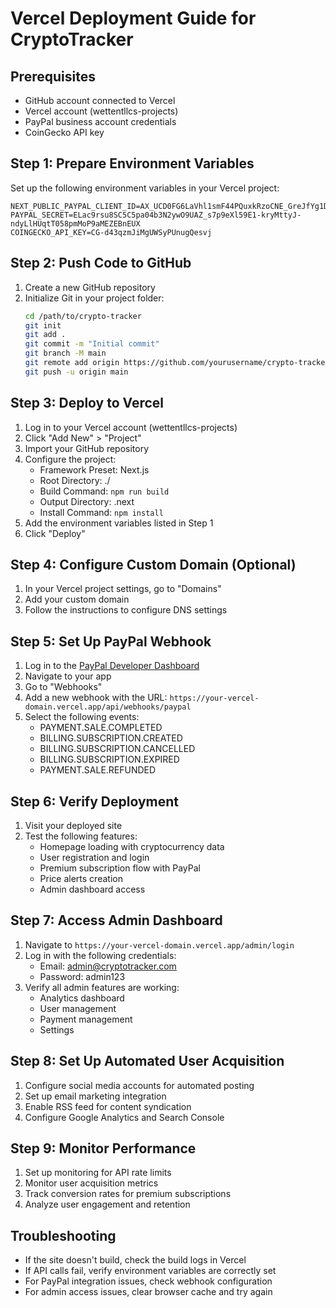 # Vercel Deployment Guide for CryptoTracker

## Prerequisites
- GitHub account connected to Vercel
- Vercel account (wettentllcs-projects)
- PayPal business account credentials
- CoinGecko API key

## Step 1: Prepare Environment Variables
Set up the following environment variables in your Vercel project:

```
NEXT_PUBLIC_PAYPAL_CLIENT_ID=AX_UCD0FG6LaVhl1smF44PQuxkRzoCNE_GreJfYg1DHycaE_IDKHrCJEhfcDWlK5sdVX44E8yBWnFns5
PAYPAL_SECRET=ELac9rsu8SC5C5pa04b3N2ywO9UAZ_s7p9eXl59E1-kryMttyJ-ndyLlHUqtT058pmMoP9aMEZEBnEUX
COINGECKO_API_KEY=CG-d43qzmJiMgUWSyPUnugQesvj
```

## Step 2: Push Code to GitHub
1. Create a new GitHub repository
2. Initialize Git in your project folder:
   ```bash
   cd /path/to/crypto-tracker
   git init
   git add .
   git commit -m "Initial commit"
   git branch -M main
   git remote add origin https://github.com/yourusername/crypto-tracker.git
   git push -u origin main
   ```

## Step 3: Deploy to Vercel
1. Log in to your Vercel account (wettentllcs-projects)
2. Click "Add New" > "Project"
3. Import your GitHub repository
4. Configure the project:
   - Framework Preset: Next.js
   - Root Directory: ./
   - Build Command: `npm run build`
   - Output Directory: .next
   - Install Command: `npm install`
5. Add the environment variables listed in Step 1
6. Click "Deploy"

## Step 4: Configure Custom Domain (Optional)
1. In your Vercel project settings, go to "Domains"
2. Add your custom domain
3. Follow the instructions to configure DNS settings

## Step 5: Set Up PayPal Webhook
1. Log in to the [PayPal Developer Dashboard](https://developer.paypal.com/dashboard/)
2. Navigate to your app
3. Go to "Webhooks"
4. Add a new webhook with the URL: `https://your-vercel-domain.vercel.app/api/webhooks/paypal`
5. Select the following events:
   - PAYMENT.SALE.COMPLETED
   - BILLING.SUBSCRIPTION.CREATED
   - BILLING.SUBSCRIPTION.CANCELLED
   - BILLING.SUBSCRIPTION.EXPIRED
   - PAYMENT.SALE.REFUNDED

## Step 6: Verify Deployment
1. Visit your deployed site
2. Test the following features:
   - Homepage loading with cryptocurrency data
   - User registration and login
   - Premium subscription flow with PayPal
   - Price alerts creation
   - Admin dashboard access

## Step 7: Access Admin Dashboard
1. Navigate to `https://your-vercel-domain.vercel.app/admin/login`
2. Log in with the following credentials:
   - Email: admin@cryptotracker.com
   - Password: admin123
3. Verify all admin features are working:
   - Analytics dashboard
   - User management
   - Payment management
   - Settings

## Step 8: Set Up Automated User Acquisition
1. Configure social media accounts for automated posting
2. Set up email marketing integration
3. Enable RSS feed for content syndication
4. Configure Google Analytics and Search Console

## Step 9: Monitor Performance
1. Set up monitoring for API rate limits
2. Monitor user acquisition metrics
3. Track conversion rates for premium subscriptions
4. Analyze user engagement and retention

## Troubleshooting
- If the site doesn't build, check the build logs in Vercel
- If API calls fail, verify environment variables are correctly set
- For PayPal integration issues, check webhook configuration
- For admin access issues, clear browser cache and try again
